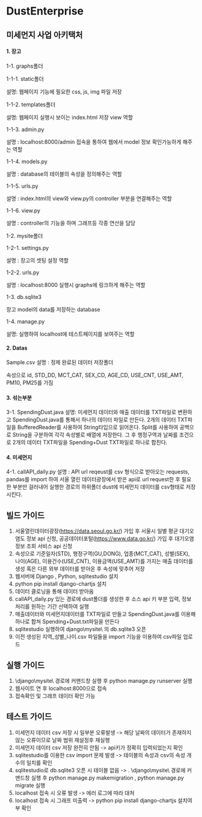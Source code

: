 # DustEnterprise

## 미세먼지 사업 아키택처

#### 1.	장고
1-1. graphs폴더

1-1-1. static폴더

설명: 웹페이지 기능에 필요한 css, js, img 파일 저장

1-1-2. templates폴더

설명: 웹페이지 실행시 보이는 index.html 저장 view 역할 

1-1-3. admin.py

설명 : localhost:8000/admin 접속을 통하여 웹에서 model 정보 확인가능하게 해주는 역할

1-1-4. models.py

설명 : database의 테이블의 속성을 정의해주는 역할 

1-1-5. urls.py 

설명 : index.html의 view와 view.py의 controller 부분을 연결해주는 역할

1-1-6. view.py

설명 : controller의 기능을 하며 그래프등 각종 연산을 담당

1-2. mysite폴더

1-2-1. settings.py 

설명 : 장고의 셋팅 설정 역할

1-2-2. urls.py

설명 : localhost:8000 실행시 graphs에 링크하게 해주는 역할

1-3. db.sqlite3

장고 model의 data를 저장하는 database

1-4. manage.py

설명: 실행하여 localhost에 테스트페이지를 보여주는 역할


#### 2.	Datas
Sample.csv
설명 : 정제 완료된 데이터 저장폴더

속성으로 id, STD_DD, MCT_CAT, SEX_CD, AGE_CD, USE_CNT, USE_AMT, PM10, PM25를 가짐

#### 3.	섞는부분 
3-1. SpendingDust.java
설명: 미세먼지 데이터와 매출 데이터를 TXT파일로 변환하고 SpendingDust.java를 통해서 하나의 데이터 파일로 만든다. 2개의 데이터 TXT파일을 BufferedReader를 사용하여 String타입으로 읽어온다. Split를 사용하여 공백으로 String을 구분하여 각각 속성별로 배열에 저장한다. 그 후 행정구역과 날짜를 조건으로 2개의 데이터 TXT파일을 Spending+Dust TXT파일로 하나로 합친다.

#### 4.	미세먼지
4-1. callAPI_daily.py
설명 : API url reqeust를 csv 형식으로 받아오는 requests, pandas를 import 하여 서울 열린 데이터광장에서 받은 api로 url request한 후 필요한 부분만 걸러내어 실행한 경로의 하위폴더 dust에 미세먼지 데이터를 csv형태로 저장시킨다.


## **빌드 가이드**
1. 서울열린데이터광장(https://data.seoul.go.kr/) 가입 후 서울시 일별 평균 대기오염도 정보 api 신청, 공공데이터포털(https://www.data.go.kr/) 가입 후 대기오염정보 조회 서비스 api 신청
2. 속성으로 기준일자(STD), 행정구역(GU,DONG), 업종(MCT_CAT), 성별(SEX), 나이(AGE), 이용건수(USE_CNT), 이용금액(USE_AMT)를 가지는 매출 데이터를 생성 혹은 다른 외부 데이터를 받아온 후 속성에 맞추어 저장
3. 웹서버에 Django , Python, sqlitestudio 설치
4. python pip install django-chartjs 설치
5. 데이터 클로닝을 통해 데이터 받아옴
6. callAPI_daily.py 있는 경로에 dust폴더를 생성한 후 소스 api 키 부분 입력, 정보 처리를 원하는 기간 선택하여 실행 
7. 매출데이터와 미세먼지데이터를 TXT파일로 만들고 SpendingDust.java를 이용해 하나로 합쳐 Spending+Dust.txt파일을 만든다
8. sqlitestudio 실행하여 django\mysite\ 의 db.sqlite3 오픈
9. 이전 생성된 지역_성별_나이.csv 파일들을 import 기능을 이용하여 csv파일 업로드


## **실행 가이드**
1. \django\mysite\ 경로에 커맨드창 실행 후 python manage.py runserver 실행
2. 웹사이트 연 후 localhost:8000으로 접속
3. 접속확인 및 그래프 데이터 확인 가능

## **테스트 가이드**
1. 미세먼지 데이터 csv 저장 시 일부분 오류발생 -> 해당 날짜의 데이터가 존재하지 않는 오류이므로 날짜 범위 재설정후 재실행
2. 미세먼지 데이터 csv 저장 완전히 안됨 -> api키가 정확히 입력되었는지 확인
3. sqlitestudio를 이용한 csv import 문제 발생 -> 테이블의 속성과 csv의 속성 개수의 일치를 확인
4. sqlitestudio로 db.sqlite3 오픈 시 테이블 없음 -> . \django\mysite\ 경로에 커맨드창 실행 후 python manage.py makemigration , python manage.py migrate 실행
5. localhost 접속 시 오류 발생 -> 에러 로그에 따라 대처
6. localhost 접속 시 그래프 미출력 -> python pip install django-chartjs 설치여부 확인

